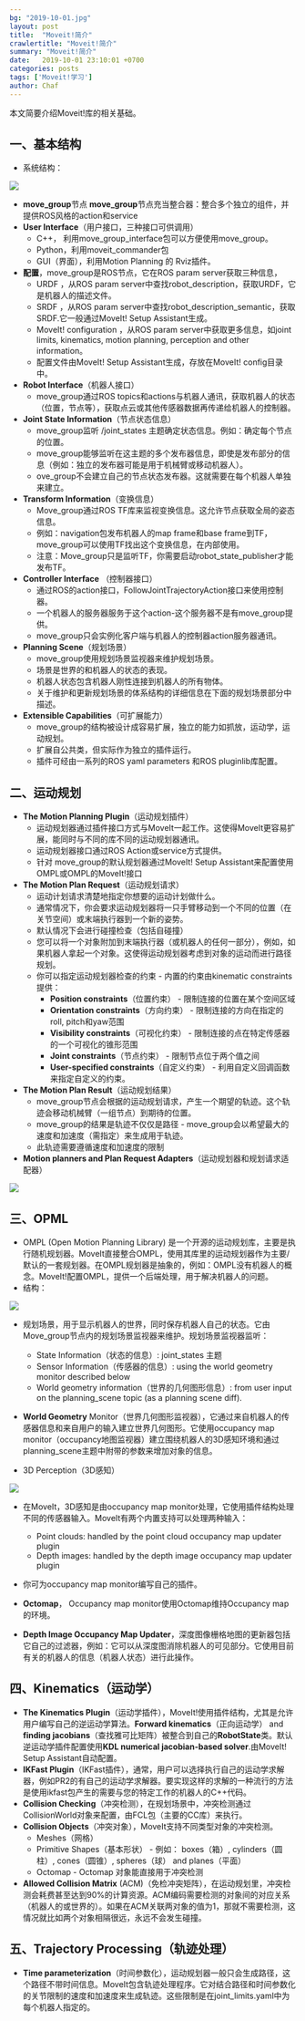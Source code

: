 ```yaml
---
bg: "2019-10-01.jpg"
layout: post
title:  "Moveit!简介"
crawlertitle: "Moveit!简介"
summary: "Moveit!简介"
date:   2019-10-01 23:10:01 +0700
categories: posts
tags: ['Moveit!学习']
author: Chaf
---
```


本文简要介绍Moveit!库的相关基础。

## 一、基本结构

* 系统结构：

![](http://images.ncnynl.com/ros/2016/Overview.0012.jpg)

* **move_group**节点
  **move_group**节点充当整合器：整合多个独立的组件，并提供ROS风格的action和service
* **User Interface**（用户接口，三种接口可供调用）
  - C++， 利用move_group_interface包可以方便使用move_group。
  - Python，利用moveit_commander包
  - GUI（界面），利用Motion Planning 的 Rviz插件。
* **配置**，move_group是ROS节点，它在ROS param server获取三种信息，
  - URDF ，从ROS param server中查找robot_description，获取URDF，它是机器人的描述文件。
  - SRDF ，从ROS param server中查找robot_description_semantic，获取SRDF.它一般通过MoveIt! Setup Assistant生成。
  - MoveIt! configuration ，从ROS param server中获取更多信息，如joint limits, kinematics, motion planning, perception and other information。
  - 配置文件由MoveIt! Setup Assistant生成，存放在MoveIt! config目录中。
* **Robot Interface**（机器人接口）
  - move_group通过ROS topics和actions与机器人通讯，获取机器人的状态（位置，节点等），获取点云或其他传感器数据再传递给机器人的控制器。
* **Joint State Information**（节点状态信息）
  - move_group监听 /joint_states 主题确定状态信息。例如：确定每个节点的位置。
  - move_group能够监听在这主题的多个发布器信息，即使是发布部分的信息（例如：独立的发布器可能是用于机械臂或移动机器人）。
  - ove_group不会建立自己的节点状态发布器。这就需要在每个机器人单独来建立。
* **Transform Information**（变换信息）
  - Move_group通过ROS TF库来监视变换信息。这允许节点获取全局的姿态信息。
  - 例如：navigation包发布机器人的map frame和base frame到TF，move_group可以使用TF找出这个变换信息，在内部使用。
  - 注意：Move_group只是监听TF，你需要启动robot_state_publisher才能发布TF。
* **Controller Interface** （控制器接口）
  - 通过ROS的action接口，FollowJointTrajectoryAction接口来使用控制器。
  - 一个机器人的服务器服务于这个action-这个服务器不是有move_group提供。
  - move_group只会实例化客户端与机器人的控制器action服务器通讯。
* **Planning Scene**（规划场景）
  - move_group使用规划场景监视器来维护规划场景。
  - 场景是世界的和机器人的状态的表现。
  - 机器人状态包含机器人刚性连接到机器人的所有物体。
  - 关于维护和更新规划场景的体系结构的详细信息在下面的规划场景部分中描述。
* **Extensible Capabilities**（可扩展能力）
  - move_group的结构被设计成容易扩展，独立的能力如抓放，运动学，运动规划。
  - 扩展自公共类，但实际作为独立的插件运行。
  - 插件可经由一系列的ROS yaml parameters 和ROS pluginlib库配置。

## 二、运动规划

* **The Motion Planning Plugin**（运动规划插件）
  - 运动规划器通过插件接口方式与MoveIt一起工作。这使得MoveIt更容易扩展，能同时与不同的库不同的运动规划器通讯。
  - 运动规划器接口通过ROS Action或service方式提供。
  - 针对 move_group的默认规划器通过MoveIt! Setup Assistant来配置使用OMPL或OMPL的MoveIt!接口
* **The Motion Plan Request**（运动规划请求）
  - 运动计划请求清楚地指定你想要的运动计划做什么。
  - 通常情况下，你会要求运动规划器将一只手臂移动到一个不同的位置（在关节空间）或末端执行器到一个新的姿势。
  - 默认情况下会进行碰撞检查（包括自碰撞）
  - 您可以将一个对象附加到末端执行器（或机器人的任何一部分），例如，如果机器人拿起一个对象。这使得运动规划器考虑到对象的运动而进行路径规划。
  - 你可以指定运动规划器检查的约束 - 内置的约束由kinematic constraints提供： 
    - **Position constraints**（位置约束） - 限制连接的位置在某个空间区域
    - **Orientation constraints**（方向约束） - 限制连接的方向在指定的roll, pitch和yaw范围
    - **Visibility constraints**（可视化约束） - 限制连接的点在特定传感器的一个可视化的锥形范围
    - **Joint constraints**（节点约束） - 限制节点位于两个值之间
    - **User-specified constraints**（自定义约束） - 利用自定义回调函数来指定自定义的约束。
* **The Motion Plan Result**（运动规划结果）
  - move_group节点会根据的运动规划请求，产生一个期望的轨迹。这个轨迹会移动机械臂（一组节点）到期待的位置。
  - move_group的结果是轨迹不仅仅是路径 - move_group会以希望最大的速度和加速度（需指定）来生成用于轨迹。
  - 此轨迹需要遵循速度和加速度的限制
* **Motion planners and Plan Request Adapters**（运动规划器和规划请求适配器）

![](http://images.ncnynl.com/ros/2016/Overview.002.jpg)

## 三、OPML

*  OMPL (Open Motion Planning Library) 
  是一个开源的运动规划库，主要是执行随机规划器。MoveIt直接整合OMPL，使用其库里的运动规划器作为主要/默认的一套规划器。在OMPL规划器是抽象的，例如：OMPL没有机器人的概念。MoveIt!配置OMPL，提供一个后端处理，用于解决机器人的问题。
* 结构：

![](http://images.ncnynl.com/ros/2016/Overview.0031.jpg)

* 规划场景，用于显示机器人的世界，同时保存机器人自己的状态。它由Move_group节点内的规划场景监视器来维护。规划场景监视器监听：
  - State Information（状态的信息）:  joint_states 主题
  - Sensor Information（传感器的信息）: using the world geometry monitor described below
  - World geometry information（世界的几何图形信息）: from user input on the planning_scene topic (as a planning scene diff).
* **World Geometry** 
  Monitor（世界几何图形监视器），它通过来自机器人的传感器信息和来自用户的输入建立世界几何图形。它使用occupancy map 
  monitor（occupancy地图监视器）建立围绕机器人的3D感知环境和通过planning_scene主题中附带的参数来增加对象的信息。

* 3D Perception（3D感知）

![](http://images.ncnynl.com/ros/2016/Overview.004.jpg)

* 在MoveIt，3D感知是由occupancy map monitor处理，它使用插件结构处理不同的传感器输入。MoveIt有两个内置支持可以处理两种输入：
  - Point clouds: handled by the point cloud occupancy map updater plugin
  - Depth images: handled by the depth image occupancy map updater plugin
* 你可为occupancy map monitor编写自己的插件。
* **Octomap**，
  Occupancy map monitor使用Octomap维持Occupancy map的环境。

* **Depth Image Occupancy Map Updater**，深度图像栅格地图的更新器包括它自己的过滤器，例如：它可以从深度图消除机器人的可见部分。它使用目前有关的机器人的信息（机器人状态）进行此操作。

## 四、**Kinematics（运动学）**

* **The Kinematics Plugin**（运动学插件），MoveIt!使用插件结构，尤其是允许用户编写自己的逆运动学算法。**Forward kinematics**（正向运动学） and **finding jacobians**（查找雅可比矩阵）被整合到自己的**RobotState**类。默认逆运动学插件配置使用**KDL numerical jacobian-based solver**.由MoveIt! Setup Assistant自动配置。
* **IKFast Plugin**（IKFast插件），通常，用户可以选择执行自己的运动学求解器，例如PR2的有自己的运动学求解器。要实现这样的求解的一种流行的方法是使用ikfast包产生的需要与您的特定工作的机器人的C++代码。
* **Collision Checking**（冲突检测），在规划场景中，冲突检测通过CollisionWorld对象来配置，由FCL包（主要的CC库）来执行。
* **Collision Objects**（冲突对象），MoveIt支持不同类型对象的冲突检测。
  - Meshes（网格）
  - Primitive Shapes（基本形状） - 例如： boxes（箱）, cylinders（圆柱）, cones（圆锥）, spheres（球） and planes（平面）
  - Octomap -  Octomap 对象能直接用于冲突检测
* **Allowed Collision Matrix** 
  (ACM)（免检冲突矩阵），在运动规划里，冲突检测会耗费甚至达到90%的计算资源。ACM编码需要检测的对象间的对应关系（机器人的或世界的）。如果在ACM关联两对象的值为1，那就不需要检测，这情况就比如两个对象相隔很远，永远不会发生碰撞。

## 五、Trajectory Processing（轨迹处理）

- **Time  parameterization**（时间参数化），运动规划器一般只会生成路径，这个路径不带时间信息。MoveIt包含轨迹处理程序。它对结合路径和时间参数化的关节限制的速度和加速度来生成轨迹。这些限制是在joint_limits.yaml中为每个机器人指定的。